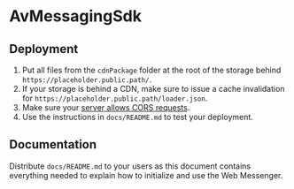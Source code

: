 # AvMessagingSdk

## Deployment

1. Put all files from the `cdnPackage` folder at the root of the storage behind `https://placeholder.public.path/`.
2. If your storage is behind a CDN, make sure to issue a cache invalidation for `https://placeholder.public.path/loader.json`.
3. Make sure your [server allows CORS requests](https://enable-cors.org/server.html).
4. Use the instructions in `docs/README.md` to test your deployment.

## Documentation

Distribute `docs/README.md` to your users as this document contains everything needed to explain how to initialize and use the Web Messenger.
